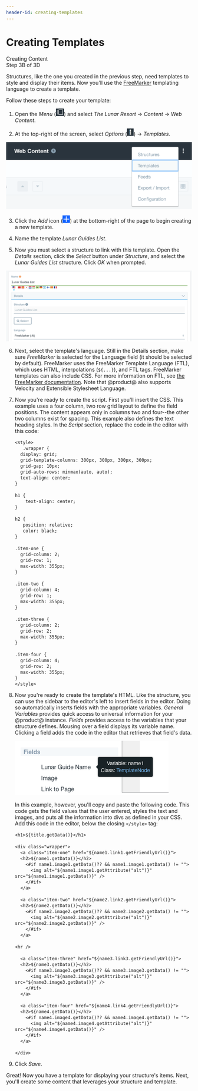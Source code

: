 ```yaml
---
header-id: creating-templates
---
```


# Creating Templates

<div class="learn-path-step">
    <p>Creating Content<br>Step 3B of 3D</p>
</div>

Structures, like the one you created in the previous step, need templates to
style and display their items. Now you'll use the
[FreeMarker](http://freemarker.apache.org/) templating language to create
a template. 

Follow these steps to create your template: 

1.  Open the *Menu* 
    (![Product Menu](../../../../images/icon-menu.png)) and select *The Lunar 
    Resort* &rarr; *Content* &rarr; *Web Content*. 

2.  At the top-right of the screen, select *Options* 
    (![Options](../../../../images/icon-options.png)) &rarr; *Templates*. 

![Figure 1: Select Templates from the menu.](../../../../images/001-menu-templates.png)

3.  Click the *Add* icon 
    (![Add](../../../../images/icon-add.png)) at the bottom-right of the page to 
    begin creating a new template. 

4.  Name the template *Lunar Guides List*. 

5.  Now you must select a structure to link with this template. Open the
    *Details* section, click the *Select* button under *Structure*, and select 
    the *Lunar Guides List* structure. Click *OK* when prompted. 

![Figure 2: Template details.](../../../../images/001-template-details.png)

6.  Next, select the template's language. Still in the Details section, make 
    sure *FreeMarker* is selected for the Language field (it should be 
    selected by default). FreeMarker uses the FreeMarker Template Language 
    (FTL), which uses HTML, interpolations (`${...}`), and FTL tags. FreeMarker 
    templates can also include CSS. For more information on FTL, see 
    [the FreeMarker documentation](http://freemarker.apache.org/docs/dgui_quickstart_template.html). 
    Note that @product@ also supports Velocity and Extensible Stylesheet 
    Language. 

7.  Now you're ready to create the script. First you'll insert the CSS. This 
    example uses a four column, two row grid layout to define the field 
    positions. The content appears only in columns two and four--the other two 
    columns exist for spacing. This example also defines the text heading
    styles. In the *Script* section, replace the code in the editor with this
    code: 

        <style>
           .wrapper {
          display: grid;
          grid-template-columns: 300px, 300px, 300px, 300px;
          grid-gap: 10px;
          grid-auto-rows: minmax(auto, auto);
          text-align: center;
        }

        h1 {
            text-align: center;
        }

        h2 { 
           position: relative;
           color: black;
        }

        .item-one {
          grid-column: 2;
          grid-row: 1;
          max-width: 355px;
        }

        .item-two { 
          grid-column: 4;
          grid-row: 1;
          max-width: 355px;
        }

        .item-three {
          grid-column: 2;
          grid-row: 2;
          max-width: 355px;
        }

        .item-four {
          grid-column: 4;
          grid-row: 2;
          max-width: 355px;
        }
        </style>    

8.  Now you're ready to create the template's HTML. Like the structure, you can
    use the sidebar to the editor's left to insert fields in the editor. Doing
    so automatically inserts fields with the appropriate variables. *General
    Variables* provides quick access to universal information for your @product@
    instance. *Fields* provides access to the variables that your structure
    defines. Mousing over a field displays its variable name. Clicking a field
    adds the code in the editor that retrieves that field's data. 

    ![Figure 3: A field's tooltip shows that field's variable name.](../../../../images/001-field-mouse-over.png)

    In this example, however, you'll copy and paste the following code. This
    code gets the field values that the user entered, styles the text and
    images, and puts all the information into divs as defined in your CSS. Add
    this code in the editor, below the closing `</style>` tag: 

        <h1>${title.getData()}</h1>

        <div class="wrapper">
          <a class="item-one" href="${name1.link1.getFriendlyUrl()}">
          <h2>${name1.getData()}</h2>
            <#if name1.image1.getData()?? && name1.image1.getData() != "">
              <img alt="${name1.image1.getAttribute("alt")}" src="${name1.image1.getData()}" />
            </#if>
          </a>

          <a class="item-two" href="${name2.link2.getFriendlyUrl()}">
          <h2>${name2.getData()}</h2>
            <#if name2.image2.getData()?? && name2.image2.getData() != "">
              <img alt="${name2.image2.getAttribute("alt")}" src="${name2.image2.getData()}" />
            </#if>
          </a>

        <hr />

          <a class="item-three" href="${name3.link3.getFriendlyUrl()}">
          <h2>${name3.getData()}</h2>
            <#if name3.image3.getData()?? && name3.image3.getData() != "">
              <img alt="${name3.image3.getAttribute("alt")}" src="${name3.image3.getData()}" />
            </#if>
          </a>

          <a class="item-four" href="${name4.link4.getFriendlyUrl()}">
          <h2>${name4.getData()}</h2>
            <#if name4.image4.getData()?? && name4.image4.getData() != "">
              <img alt="${name4.image4.getAttribute("alt")}" src="${name4.image4.getData()}" />
            </#if>
          </a>

        </div>

9.  Click *Save*. 

Great! Now you have a template for displaying your structure's items. Next, 
you'll create some content that leverages your structure and template. 
